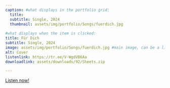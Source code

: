 ```yaml
---
caption: #what displays in the portfolio grid:
  title: 
  subtitle: Single, 2024
  thumbnail: assets/img/portfolio/Songs/fuerdich.jpg
  
#what displays when the item is clicked:
title: Für Dich
subtitle: Single, 2024
image: assets/img/portfolio/Songs/fuerdich.jpg #main image, can be a link or a file in assets/img/portfolio
alt: Cover
listenlink: https://tr.ee/V-WgdVB6Aa
downloadlink: assets/downloads/92/Sheets.zip

---
```


<a href="https://tr.ee/V-WgdVB6Aa">Listen now!</a>


